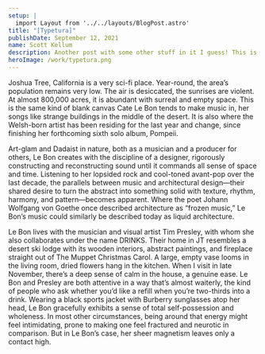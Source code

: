 ```yaml
---
setup: |
  import Layout from '../../layouts/BlogPost.astro'
title: "[Typetura]"
publishDate: September 12, 2021
name: Scott Kellum
description: Another post with some other stuff in it I guess! This is so cool! Let’s see how it looks with some longer text? Does it ever truncate? Am I even spelling this correctly?
heroImage: /work/typetura.png
---
```


Joshua Tree, California is a very sci-fi place. Year-round, the area’s population remains very low. The air is desiccated, the sunrises are violent. At almost 800,000 acres, it is abundant with surreal and empty space. This is the same kind of blank canvas Cate Le Bon tends to make music in, her songs like strange buildings in the middle of the desert. It is also where the Welsh-born artist has been residing for the last year and change, since finishing her forthcoming sixth solo album, Pompeii.

Art-glam and Dadaist in nature, both as a musician and a producer for others, Le Bon creates with the discipline of a designer, rigorously constructing and reconstructing sound until it commands all sense of space and time. Listening to her lopsided rock and cool-toned avant-pop over the last decade, the parallels between music and architectural design—their shared desire to turn the abstract into something solid with texture, rhythm, harmony, and pattern—becomes apparent. Where the poet Johann Wolfgang von Goethe once described architecture as “frozen music,” Le Bon’s music could similarly be described today as liquid architecture.

Le Bon lives with the musician and visual artist Tim Presley, with whom she also collaborates under the name DRINKS. Their home in JT resembles a desert ski lodge with its wooden interiors, abstract paintings, and fireplace straight out of The Muppet Christmas Carol. A large, empty vase looms in the living room, dried flowers hang in the kitchen. When I visit in late November, there’s a deep sense of calm in the house, a genuine ease. Le Bon and Presley are both attentive in a way that’s almost waiterly, the kind of people who ask whether you’d like a refill when you’re two-thirds into a drink. Wearing a black sports jacket with Burberry sunglasses atop her head, Le Bon gracefully exhibits a sense of total self-possession and wholeness. In most other circumstances, being around that energy might feel intimidating, prone to making one feel fractured and neurotic in comparison. But in Le Bon’s case, her sheer magnetism leaves only a contact high.
